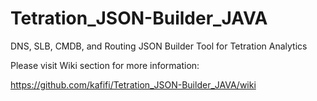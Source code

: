 # Tetration_JSON-Builder_JAVA
DNS, SLB, CMDB, and Routing JSON Builder Tool for Tetration Analytics

Please visit Wiki section for more information: 

https://github.com/kafifi/Tetration_JSON-Builder_JAVA/wiki
